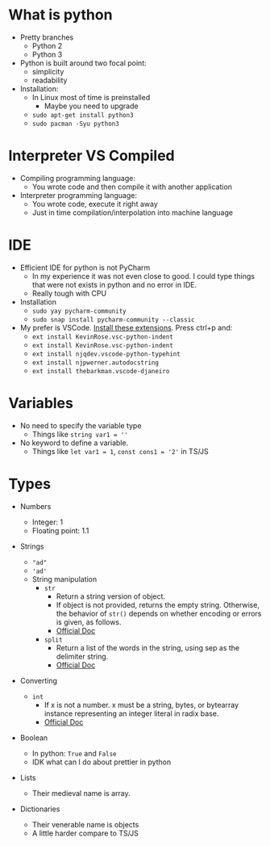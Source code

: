 # What is python

- Pretty branches
  - Python 2
  - Python 3
- Python is built around two focal point:
  - simplicity
  - readability
- Installation:
  - In Linux most of time is preinstalled
    - Maybe you need to upgrade
  - `sudo apt-get install python3`
  - `sudo pacman -Syu python3`

# Interpreter VS Compiled

- Compiling programming language:
  - You wrote code and then compile it with another application
- Interpreter programming language:
  - You wrote code, execute it right away
  - Just in time compilation/interpolation into machine language

# IDE

- Efficient IDE for python is not PyCharm
  - In my experience it was not even close to good. I could type things that were not exists in python and no error in IDE.
  - Really tough with CPU
- Installation
  - `sudo yay pycharm-community`
  - `sudo snap install pycharm-community --classic`
- My prefer is VSCode. [Install these extensions](https://bas.codes/posts/best-vscode-extensions-python). Press ctrl+p and:
  - `ext install KevinRose.vsc-python-indent`
  - `ext install KevinRose.vsc-python-indent`
  - `ext install njqdev.vscode-python-typehint`
  - `ext install njpwerner.autodocstring`
  - `ext install thebarkman.vscode-djaneiro`

# Variables

- No need to specify the variable type
  - Things like `string var1 = ''`
- No keyword to define a variable.
  - Things like `let var1 = 1`, `const cons1 = '2'` in TS/JS

# Types

- Numbers
  - Integer: 1
  - Floating point: 1.1
- Strings

  - `"ad"`
  - `'ad'`
  - String manipulation
    - `str`
      - Return a string version of object.
      - If object is not provided, returns the empty string. Otherwise, the behavior of `str()` depends on whether encoding or errors is given, as follows.
      - [Official Doc](https://docs.python.org/3/library/stdtypes.html#str)
    - `split`
      - Return a list of the words in the string, using sep as the delimiter string.
      - [Official Doc](https://docs.python.org/3/library/stdtypes.html#str.split)

- Converting
  - `int`
    - If x is not a number. x must be a string, bytes, or bytearray instance representing an integer literal in radix base.
    - [Official Doc](https://docs.python.org/3/library/functions.html?highlight=int#int)
- Boolean
  - In python: `True` and `False`
  - IDK what can I do about prettier in python
- Lists
  - Their medieval name is array.
- Dictionaries
  - Their venerable name is objects
  - A little harder compare to TS/JS
